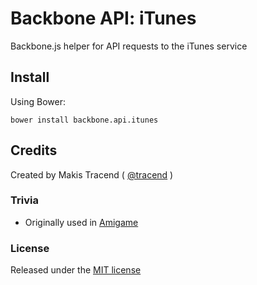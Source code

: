 # Backbone API: iTunes

Backbone.js helper for API requests to the iTunes service


## Install

Using Bower:
```
bower install backbone.api.itunes
```


## Credits

Created by Makis Tracend ( [@tracend](http://github.com/tracend) )

### Trivia

* Originally used in [Amigame](http://am.i-ga.me)

### License

Released under the [MIT license](http://makesites.org/licenses/MIT)